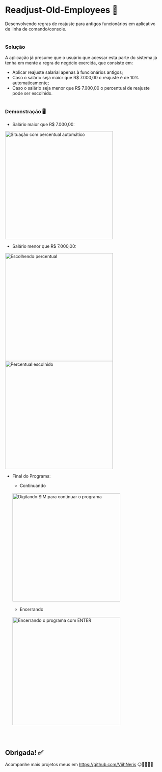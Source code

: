 # Readjust-Old-Employees 🏤
Desenvolvendo regras de reajuste para antigos funcionários em aplicativo de linha de comando/console. 
<br /><br />
### Solução
A aplicação já presume que o usuário que acessar esta parte do sistema já tenha em mente a regra de negócio exercida, que consiste em:
- Aplicar reajuste salarial apenas à funcionários antigos;
- Caso o salário seja maior que R$ 7.000,00 o reajuste é de 10% automaticamente;
- Caso o salário seja menor que R$ 7.000,00 o percentual de reajuste pode ser escolhido.
<br /><br />
### Demonstração 🖥️
- Salário maior que R$ 7.000,00:
<img width="351" alt="Situação com percentual automático" src="https://user-images.githubusercontent.com/93789218/205066252-22f5ac70-992f-47d9-bd65-dcfc35511ac5.png">

- Salário menor que R$ 7.000,00:
<img width="351" alt="Escolhendo percentual" src="https://user-images.githubusercontent.com/93789218/205066664-0328e39a-5255-401d-9285-2b326c7d7ea6.png">
<img width="351" alt="Percentual escolhido" src="https://user-images.githubusercontent.com/93789218/205066982-0638ce87-1c42-4be8-9d9a-3618c14ada31.png">

- Final do Programa:
  <br />
  - Continuando
  <br />
  <img width="351" alt="Digitando SIM para continuar o programa" src="https://user-images.githubusercontent.com/93789218/205067496-92a699a3-d246-4d10-bd7c-a0cce3f6429e.png">
  <br /><br />
  
  - Encerrando
  <br />
  <img width="351" alt="Encerrando o programa com ENTER" src="https://user-images.githubusercontent.com/93789218/205067852-25df42a8-d4e0-4b5a-bb2d-343f961b5565.png">
<br /><br />
## Obrigada! ✅
Acompanhe mais projetos meus em https://github.com/ViihNeris 😉💜👩🏻‍💻

